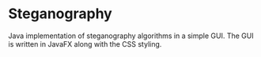 # Steganography

Java implementation of steganography algorithms in a simple GUI. The GUI is written in JavaFX along with the CSS styling.